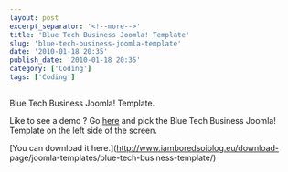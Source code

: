 ```yaml
---
layout: post
excerpt_separator: '<!--more-->'
title: 'Blue Tech Business Joomla! Template'
slug: 'blue-tech-business-joomla-template'
date: '2010-01-18 20:35'
publish_date: '2010-01-18 20:35'
category: ['Coding']
tags: ['Coding']
---
```

Blue Tech Business Joomla! Template.  
  
Like to see a demo ? Go [here](http://demos.gebruikmaar.nl/joomla/) and pick
the Blue Tech Business Joomla! Template on the left side of the screen.  
  
[You can download it here.](http://www.iamboredsoiblog.eu/download-
page/joomla-templates/blue-tech-business-template/)

